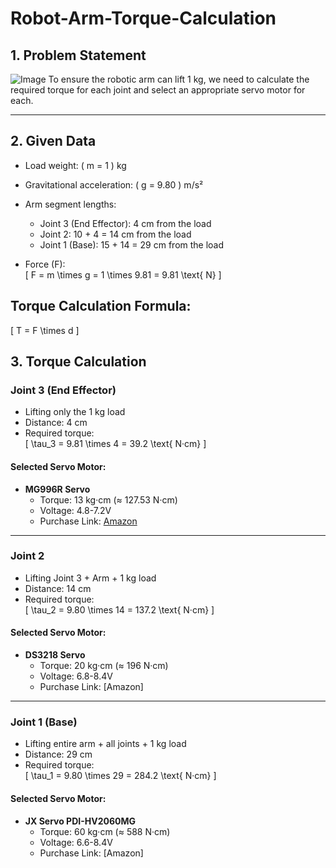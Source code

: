 # Robot-Arm-Torque-Calculation


## 1. Problem Statement  
![Image](https://github.com/user-attachments/assets/40b341c3-6028-4d4c-8c38-ef70a6eed8ea)
To ensure the robotic arm can lift 1 kg, we need to calculate the required torque for each joint and select an appropriate servo motor for each.

---

## 2. Given Data  
- Load weight: \( m = 1 \) kg  
- Gravitational acceleration: \( g = 9.80 \) m/s²  
- Arm segment lengths:
  - Joint 3 (End Effector): 4 cm from the load  
  - Joint 2: 10 + 4 = 14 cm from the load  
  - Joint 1 (Base): 15 + 14 = 29 cm from the load  

- Force (F):  
  \[
  F = m \times g = 1 \times 9.81 = 9.81 \text{ N}
  \]

## Torque Calculation Formula:
\[
T = F \times d
\]


## 3. Torque Calculation  

### Joint 3 (End Effector)
- Lifting only the 1 kg load  
- Distance: 4 cm  
- Required torque:  
  \[
  \tau_3 = 9.81 \times 4 = 39.2 \text{ N·cm}
  \]

#### Selected Servo Motor:
- **MG996R Servo**  
  - Torque: 13 kg·cm (≈ 127.53 N·cm)  
  - Voltage: 4.8-7.2V  
  - Purchase Link: [Amazon](https://www.amazon.com/TowerPro-MG996R-Digital-Torque-Helicopter/dp/B0081XIKTY)  

---

### Joint 2
- Lifting Joint 3 + Arm + 1 kg load  
- Distance: 14 cm  
- Required torque:  
  \[
  \tau_2 = 9.80 \times 14 = 137.2 \text{ N·cm}
  \]

#### Selected Servo Motor:
- **DS3218 Servo**  
  - Torque: 20 kg·cm (≈ 196 N·cm)  
  - Voltage: 6.8-8.4V  
  - Purchase Link: [Amazon] 

---

### Joint 1 (Base)
- Lifting entire arm + all joints + 1 kg load  
- Distance: 29 cm  
- Required torque:  
  \[
  \tau_1 = 9.80 \times 29 = 284.2 \text{ N·cm}
  \]

#### Selected Servo Motor:
- **JX Servo PDI-HV2060MG**  
  - Torque: 60 kg·cm (≈ 588 N·cm)  
  - Voltage: 6.6-8.4V  
  - Purchase Link: [Amazon]  

